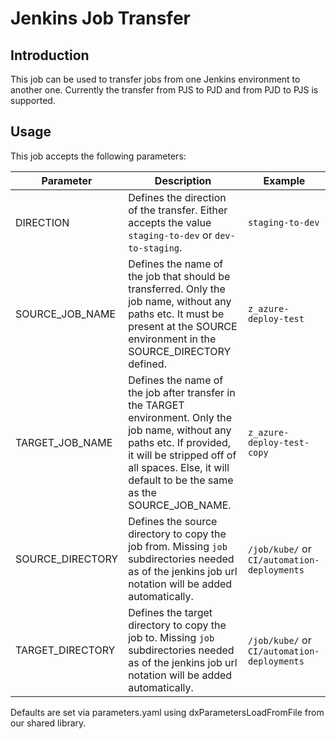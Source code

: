 # Jenkins Job Transfer

## Introduction

This job can be used to transfer jobs from one Jenkins environment to another one. Currently the transfer from PJS to PJD and from PJD to PJS is supported.

## Usage

This job accepts the following parameters:

| Parameter | Description | Example |
| -- | -- | -- |
| DIRECTION | Defines the direction of the transfer. Either accepts the value `staging-to-dev` or `dev-to-staging`. |`staging-to-dev`|
| SOURCE_JOB_NAME | Defines the name of the job that should be transferred. Only the job name, without any paths etc. It must be present at the SOURCE environment in the SOURCE_DIRECTORY defined. | `z_azure-deploy-test` |
| TARGET_JOB_NAME | Defines the name of the job after transfer in the TARGET environment. Only the job name, without any paths etc. If provided, it will be stripped off of all spaces. Else, it will default to be the same as the SOURCE_JOB_NAME. | `z_azure-deploy-test-copy` |
| SOURCE_DIRECTORY | Defines the source directory to copy the job from. Missing `job` subdirectories needed as of the jenkins job url notation will be added automatically. | `/job/kube/` or `CI/automation-deployments` |
| TARGET_DIRECTORY | Defines the target directory to copy the job to. Missing `job` subdirectories needed as of the jenkins job url notation will be added automatically. | `/job/kube/` or `CI/automation-deployments` |

Defaults are set via parameters.yaml using dxParametersLoadFromFile from our shared library.